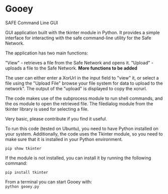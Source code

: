 # Gooey
SAFE Command Line GUI 

GUI application built with the tkinter module in Python. It provides a simple interface for interacting with the safe command-line utility for the Safe Network.

The application has two main functions:

"View" - retrieves a file from the Safe Network and opens it.
"Upload" - uploads a file to the Safe Network.
**More functions to be added**

The user can either enter a XorUrl in the input field to "view" it, or select a file using the "Upload File" browse your file system for data to upload to the network". The output of the "upload" is displayed to copy the xorurl.

The code makes use of the subprocess module to run shell commands, and the os module to open the retrieved file. The filedialog module from the tkinter library is used for selecting a file.

Very basic, please contribute if you find it useful.

To run this code (tested on Ubuntu), you need to have Python installed on your system. Additionally, the code uses the Tkinter module, so you need to make sure that it is installed in your Python environment.

`pip show tkinter` <br />

If the module is not installed, you can install it by running the following command:

`pip install tkinter` <br />

From a terminal you can start Gooey with: <br />
`python gooey.py`
